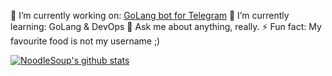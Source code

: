 <!--
**NoodleSoup/NoodleSoup** is a ✨ _special_ ✨ repository because its `README.md` (this file) appears on your GitHub profile.

Here are some ideas to get you started:

- 🔭 I’m currently working on ...
- 🌱 I’m currently learning ...
- 👯 I’m looking to collaborate on ...
- 🤔 I’m looking for help with ...
- 💬 Ask me about ...
- 📫 How to reach me: ...
- 😄 Pronouns: ...
- ⚡ Fun fact: ...
-->
🔭 I’m currently working on: [GoLang bot for Telegram](https://github.com/NoodleSoup/HarukaX)
🌱 I’m currently learning: GoLang & DevOps
💬 Ask me about anything, really.
⚡ Fun fact: My favourite food is not my username ;)

[![NoodleSoup's github stats](https://github-readme-stats.vercel.app/api?username=NoodleSoup&count_private=true&show_icons=true&theme=vue)](https://github.com/anuraghazra/github-readme-stats)

